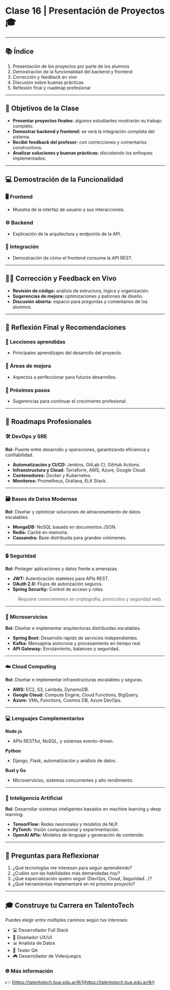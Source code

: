 # Clase 16 | Presentación de Proyectos 🎓

---

## 📚 Índice

1. Presentación de los proyectos por parte de los alumnos  
2. Demostración de la funcionalidad del backend y frontend  
3. Corrección y feedback en vivo  
4. Discusión sobre buenas prácticas  
5. Reflexión final y roadmap profesional

---

## 🎯 Objetivos de la Clase

- **Presentar proyectos finales:** algunos estudiantes mostrarán su trabajo completo.  
- **Demostrar backend y frontend:** se verá la integración completa del sistema.  
- **Recibir feedback del profesor:** con correcciones y comentarios constructivos.  
- **Analizar soluciones y buenas prácticas:** discutiendo los enfoques implementados.

---

## 💻 Demostración de la Funcionalidad

### 🖥️ Frontend
- Muestra de la interfaz de usuario y sus interacciones.

### ⚙️ Backend
- Explicación de la arquitectura y endpoints de la API.

### 🔗 Integración
- Demostración de cómo el frontend consume la API REST.

---

## 🧑‍🏫 Corrección y Feedback en Vivo

- **Revisión de código:** análisis de estructura, lógica y organización.  
- **Sugerencias de mejora:** optimizaciones y patrones de diseño.  
- **Discusión abierta:** espacio para preguntas y comentarios de los alumnos.

---

## 💬 Reflexión Final y Recomendaciones

### 📘 Lecciones aprendidas
- Principales aprendizajes del desarrollo del proyecto.

### 🧩 Áreas de mejora
- Aspectos a perfeccionar para futuros desarrollos.

### 🚀 Próximos pasos
- Sugerencias para continuar el crecimiento profesional.

---

## 🧭 Roadmaps Profesionales

### 🛠️ DevOps y SRE

**Rol:** Puente entre desarrollo y operaciones, garantizando eficiencia y confiabilidad.

- **Automatización y CI/CD:** Jenkins, GitLab CI, GitHub Actions.  
- **Infraestructura y Cloud:** Terraform, AWS, Azure, Google Cloud.  
- **Contenedores:** Docker y Kubernetes.  
- **Monitoreo:** Prometheus, Grafana, ELK Stack.

---

### 🗃️ Bases de Datos Modernas

**Rol:** Diseñar y optimizar soluciones de almacenamiento de datos escalables.

- **MongoDB:** NoSQL basado en documentos JSON.  
- **Redis:** Caché en memoria.  
- **Cassandra:** Base distribuida para grandes volúmenes.

---

### 🔒 Seguridad

**Rol:** Proteger aplicaciones y datos frente a amenazas.

- **JWT:** Autenticación stateless para APIs REST.  
- **OAuth 2.0:** Flujos de autorización seguros.  
- **Spring Security:** Control de acceso y roles.  

> Requiere conocimientos en criptografía, protocolos y seguridad web.

---

### 🧩 Microservicios

**Rol:** Diseñar e implementar arquitecturas distribuidas escalables.

- **Spring Boot:** Desarrollo rápido de servicios independientes.  
- **Kafka:** Mensajería asíncrona y procesamiento en tiempo real.  
- **API Gateway:** Enrutamiento, balanceo y seguridad.

---

### ☁️ Cloud Computing

**Rol:** Diseñar e implementar infraestructuras escalables y seguras.

- **AWS:** EC2, S3, Lambda, DynamoDB.  
- **Google Cloud:** Compute Engine, Cloud Functions, BigQuery.  
- **Azure:** VMs, Functions, Cosmos DB, Azure DevOps.

---

### 💻 Lenguajes Complementarios

**Node.js**
- APIs RESTful, NoSQL, y sistemas evento-driven.

**Python**
- Django, Flask, automatización y análisis de datos.

**Rust y Go**
- Microservicios, sistemas concurrentes y alto rendimiento.

---

### 🤖 Inteligencia Artificial

**Rol:** Desarrollar sistemas inteligentes basados en machine learning y deep learning.

- **TensorFlow:** Redes neuronales y modelos de NLP.  
- **PyTorch:** Visión computacional y experimentación.  
- **OpenAI APIs:** Modelos de lenguaje y generación de contenido.

---

## 🧠 Preguntas para Reflexionar

1. ¿Qué tecnologías me interesan para seguir aprendiendo?  
2. ¿Cuáles son las habilidades más demandadas hoy?  
3. ¿Qué especialización quiero seguir (DevOps, Cloud, Seguridad...)?  
4. ¿Qué herramientas implementaré en mi próximo proyecto?

---

## 🎓 Construye tu Carrera en TalentoTech

Puedes elegir entre múltiples caminos según tus intereses:

- 💻 Desarrollador Full Stack  
- 🎨 Diseñador UX/UI  
- 📊 Analista de Datos  
- 🧪 Tester QA  
- 🎮 Desarrollador de Videojuegos  

### 🌐 Más información
👉 [https://talentotech.bue.edu.ar/#/](https://talentotech.bue.edu.ar/#/)
